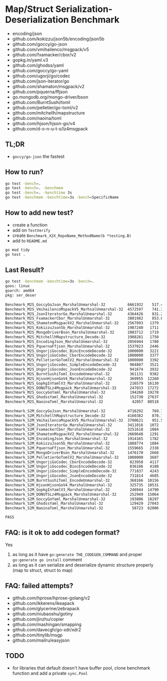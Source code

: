 
# Map/Struct Serialization-Deserialization Benchmark

- encoding/json
- github.com/kokizzu/json5b/encoding/json5b
- github.com/goccy/go-json
- github.com/vmihailenco/msgpack/v5
- github.com/fxamacker/cbor/v2
- gopkg.in/yaml.v3
- github.com/ghodss/yaml
- github.com/goccy/go-yaml
- github.com/ugorji/go/codec
- github.com/json-iterator/go
- github.com/shamaton/msgpack/v2
- github.com/pquerna/ffjson
- go.mongodb.org/mongo-driver/bson
- github.com/BurntSushi/toml
- github.com/pelletier/go-toml/v2
- github.com/mitchellh/mapstructure
- github.com/naoina/toml
- github.com/hjson/hjson-go/v4
- github.com/d-o-n-u-t-s/lz4msgpack

## TL;DR

- `goccy/go-json` the fastest

## How to run?

```bash
go test -bench=.
go test -bench=. -benchmem
go test -bench=. -benchtime 3s
go test -benchmem -benchtime=3s -bench=SpecificName
```

## How to add new test?

- create a function
- add on `TestVerify`
- create `Benchmark_X2X_RepoName_MethodName(b *testing.B)`
- add to `README.md`

```bash
go mod tidy
go test .
```

## Last Result?

```bash
go test -benchmem -benchtime=3s -bench=.
goos: linux
goarch: amd64
pkg: ser_deser 
 
Benchmark_M2S_GoccyGoJson_MarshalUnmarshal-32          6661932    517.4 ns/op      80 B/op    3 allocs/op
Benchmark_M2S_VmihailencoMspackV5_MarhsalUnmarshal-32  4572597    741.3 ns/op     188 B/op    5 allocs/op
Benchmark_M2S_JsonIteratorGo_MarshalUnmarshal-32       4364426    831.2 ns/op     188 B/op    8 allocs/op
Benchmark_M2S_FxamackerCbor_MarshalUnmarshal-32        3801982    853.6 ns/op     112 B/op    8 allocs/op
Benchmark_M2S_ShamatonMsgpackV2_MarshalUnmarshal-32    2567893   1379   ns/op     956 B/op   15 allocs/op
Benchmark_M2S_KokizzuJson5b_MarshalUnmarshal-32        1987240   1711   ns/op     632 B/op   16 allocs/op
Benchmark_M2S_MongoDriverBson_MarshalUnmarshal-32      2083712   1719   ns/op     413 B/op   14 allocs/op
Benchmark_M2S_MitchellhMapstructure_Decode-32          1988281   1750   ns/op     720 B/op   18 allocs/op
Benchmark_M2S_EncodingJson_MarshalUnmarshal-32         2056944   1780   ns/op     600 B/op   16 allocs/op
Benchmark_M2S_PquernaFfjson_MarshalUnmarshal-32        1537023   2446   ns/op     600 B/op   16 allocs/op
Benchmark_M2S_UngorjiGocodec_BincEncodeDecode-32       1000000   3221   ns/op    4340 B/op   23 allocs/op
Benchmark_M2S_UngorjiGoCodec_CborEncodeDecode-32       1000000   3377   ns/op    4340 B/op   23 allocs/op
Benchmark_M2S_PelletierGoTomlV2_MarshalUnmarshal-32    1000000   3392   ns/op    1600 B/op   27 allocs/op
Benchmark_M2S_UngorjiGocodec_SimpleEncodeDecode-32      984807   3521   ns/op    4340 B/op   23 allocs/op
Benchmark_M2S_UngorjiGocodec_JsonEncodeDecode-32        941674   3932   ns/op    4956 B/op   25 allocs/op
Benchmark_M2S_BurntSushiToml_EncodeUnmarshal-32         361131   9382   ns/op    7950 B/op   70 allocs/op
Benchmark_M2S_HjsonHjsonGoV4_MarshalUnmarshal-32        369955  12260   ns/op    3904 B/op   77 allocs/op
Benchmark_M2S_GopkgInYamlV3_MarshalUnmarshal-32         216579  16130   ns/op   14104 B/op   79 allocs/op
Benchmark_M2S_DONUTSLz4Msgpack_MarshalUnmarshal-32      247033  17272   ns/op    1271 B/op   16 allocs/op
Benchmark_M2S_GoccyGoYaml_MarshalUnmarshal-32           194260  19278   ns/op    7815 B/op  214 allocs/op
Benchmark_M2S_GhodssYaml_MarshalUnmarshal-32            152730  27637   ns/op   21344 B/op  160 allocs/op
Benchmark_M2S_NaoinaToml_MarshalUnmarshal-32             42057  88518   ns/op  398393 B/op   77 allocs/op
                                                                    
Benchmark_S2M_GoccyGoJson_MarshalUnmarshal-32          4716292    769.7 ns/op     513 B/op   12 allocs/op
Benchmark_S2M_MitchellhMapstructure_Decode-32          4160382    878.7 ns/op     536 B/op   12 allocs/op
Benchmark_S2M_VmihailencoMspackV5_MarhsalUnmarshal-32  3700621    951.5 ns/op     606 B/op   12 allocs/op
Benchmark_S2M_JsonIteratorGo_MarshalUnmarshal-32       3411016   1072   ns/op     497 B/op   14 allocs/op
Benchmark_S2M_FxamackerCbor_MarshalUnmarshal-32        3251618   1084   ns/op     444 B/op   11 allocs/op
Benchmark_S2M_ShamatonMsgpackV2_MarshalUnmarshal-32    2669648   1291   ns/op     556 B/op   15 allocs/op
Benchmark_S2M_EncodingJson_MarshalUnmarshal-32         1914165   1782   ns/op     688 B/op   18 allocs/op
Benchmark_S2M_KokizzuJson5b_MarshalUnmarshal-32        1888774   1884   ns/op     960 B/op   20 allocs/op
Benchmark_S2M_PquernaFfjson_MarshalUnmarshal-32        1559665   2338   ns/op     689 B/op   18 allocs/op
Benchmark_S2M_MongoDriverBson_MarshalUnmarshal-32      1476170   2668   ns/op     759 B/op   18 allocs/op
Benchmark_S2M_PelletierGoTomlV2_MarshalUnmarshal-32    1000000   3687   ns/op    1800 B/op   31 allocs/op
Benchmark_S2M_UngorjiGoCodec_CborEncodeDecode-32        823958   4117   ns/op    4888 B/op   34 allocs/op
Benchmark_S2M_UngorjiGocodec_BincEncodeDecode-32        836186   4188   ns/op    4888 B/op   34 allocs/op
Benchmark_S2M_UngorjiGocodec_SimpleEncodeDecode-32      771837   4243   ns/op    4888 B/op   34 allocs/op
Benchmark_S2M_UngorjiGocodec_JsonEncodeDecode-32        731814   4685   ns/op    5504 B/op   36 allocs/op
Benchmark_S2M_BurntSushiToml_EncodeUnmarshal-32         368166  10156   ns/op    8222 B/op   72 allocs/op
Benchmark_S2M_HjsonHjsonGoV4_MarshalUnmarshal-32        325735  10531   ns/op    3842 B/op   65 allocs/op
Benchmark_S2M_GopkgInYamlV3_MarshalUnmarshal-32         246944  14790   ns/op   14392 B/op   80 allocs/op
Benchmark_S2M_DONUTSLz4Msgpack_MarshalUnmarshal-32      252949  15064   ns/op     730 B/op   16 allocs/op
Benchmark_S2M_GoccyGoYaml_MarshalUnmarshal-32           193806  18297   ns/op    7574 B/op  202 allocs/op
Benchmark_S2M_GhodssYaml_MarshalUnmarshal-32            129429  27043   ns/op   21407 B/op  160 allocs/op
Benchmark_S2M_NaoinaToml_MarshalUnmarshal-32             58723  62006   ns/op  397936 B/op   75 allocs/op

PASS
```

## FAQ: is it ok to add codegen format?

Yes

1. as long as it have `go:generate THE_CODEGEN_COMMAND` and proper `go:generate go install` comment
2. as long as it can serialize and deserialize dynamic structure properly (map to struct, struct to map)

## FAQ: failed attempts?

- github.com/hprose/hprose-golang/v2
- github.com/ikkerens/ikeapack
- github.com/glycerine/zebrapack
- github.com/niubaoshu/gotiny
- github.com/jinzhu/copier
- github.com/mashingan/smapping
- github.com/davecgh/go-xdr/xdr2
- github.com/tinylib/msgp
- github.com/mailru/easyjson

## TODO

- for libraries that default doesn't have buffer pool, clone benchmark function and add a private `sync.Pool`
